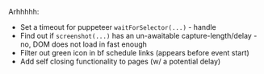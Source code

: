 Arhhhhh:
  - Set a timeout for puppeteer `waitForSelector(...)` - handle
  - Find out if `screenshot(...)` has an un-awaitable capture-length/delay - no, DOM does not load in fast enough
  - Filter out green icon in bf schedule links (appears before event start)
  - Add self closing functionality to pages (w/ a potential delay)